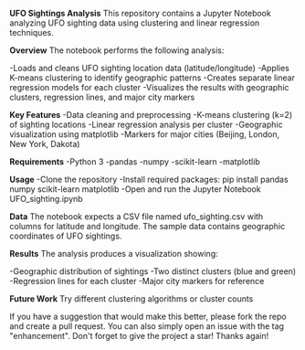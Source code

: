 **UFO Sightings Analysis**
This repository contains a Jupyter Notebook analyzing UFO sighting data using clustering and linear regression techniques.

**Overview**
The notebook performs the following analysis:

-Loads and cleans UFO sighting location data (latitude/longitude)
-Applies K-means clustering to identify geographic patterns
-Creates separate linear regression models for each cluster
-Visualizes the results with geographic clusters, regression lines, and major city markers

**Key Features**
-Data cleaning and preprocessing
-K-means clustering (k=2) of sighting locations
-Linear regression analysis per cluster
-Geographic visualization using matplotlib
-Markers for major cities (Beijing, London, New York, Dakota)

**Requirements**
-Python 3
-pandas
-numpy
-scikit-learn
-matplotlib

**Usage**
-Clone the repository
-Install required packages: pip install pandas numpy scikit-learn matplotlib
-Open and run the Jupyter Notebook UFO_sighting.ipynb

**Data**
The notebook expects a CSV file named ufo_sighting.csv with columns for latitude and longitude. The sample data contains geographic coordinates of UFO sightings.

**Results**
The analysis produces a visualization showing:

-Geographic distribution of sightings
-Two distinct clusters (blue and green)
-Regression lines for each cluster
-Major city markers for reference

**Future Work**
Try different clustering algorithms or cluster counts

If you have a suggestion that would make this better, please fork the repo and create a pull request. You can also simply open an issue with the tag "enhancement". Don't forget to give the project a star! Thanks again!
